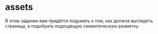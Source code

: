 # assets
В этом задании вам придётся подумать о том, как должна выглядеть страница, и подобрать подходящую семантическую разметку.
